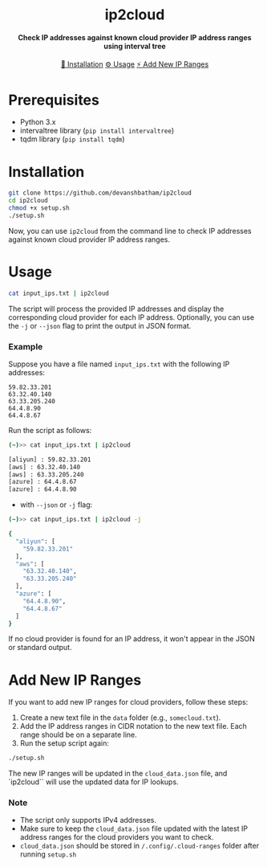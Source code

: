 <h1 align="center">
    ip2cloud
  <br>
</h1>

<h4 align="center">Check IP addresses against known cloud provider IP address ranges using interval tree</h4>

<p align="center">
  <a href="#installation">🔧 Installation</a>  
  <a href="#usage">⚙️ Usage</a>  
  <a href="#add-new-ip-ranges"> ⚡ Add New IP Ranges</a> 
  <br>
</p>

# Prerequisites

- Python 3.x
- intervaltree library (`pip install intervaltree`)
- tqdm library (`pip install tqdm`)

# Installation


```sh
git clone https://github.com/devanshbatham/ip2cloud
cd ip2cloud
chmod +x setup.sh
./setup.sh
```


Now, you can use `ip2cloud` from the command line to check IP addresses against known cloud provider IP address ranges.


# Usage



```sh
cat input_ips.txt | ip2cloud
```

The script will process the provided IP addresses and display the corresponding cloud provider for each IP address. Optionally, you can use the `-j` or `--json` flag to print the output in JSON format.



### Example

Suppose you have a file named `input_ips.txt` with the following IP addresses:

```
59.82.33.201
63.32.40.140   
63.33.205.240
64.4.8.90 
64.4.8.67
```

Run the script as follows:

```sh
(~)>> cat input_ips.txt | ip2cloud

[aliyun] : 59.82.33.201
[aws] : 63.32.40.140                         
[aws] : 63.33.205.240        
[azure] : 64.4.8.67 
[azure] : 64.4.8.90   
```

- with `--json` or `-j` flag: 


```sh
(~)>> cat input_ips.txt | ip2cloud -j

{
  "aliyun": [
    "59.82.33.201"
  ],
  "aws": [
    "63.32.40.140",
    "63.33.205.240"
  ],
  "azure": [
    "64.4.8.90",
    "64.4.8.67"
  ]
}
```

If no cloud provider is found for an IP address, it won't appear in the JSON or standard output.


# Add New IP Ranges

If you want to add new IP ranges for cloud providers, follow these steps:

1. Create a new text file in the `data` folder (e.g., `somecloud.txt`).
2. Add the IP address ranges in CIDR notation to the new text file. Each range should be on a separate line.
3. Run the setup script again:

```sh
./setup.sh
```

The new IP ranges will be updated in the `cloud_data.json` file, and `ip2cloud`` will use the updated data for IP lookups.


### Note

- The script only supports IPv4 addresses.
- Make sure to keep the `cloud_data.json` file updated with the latest IP address ranges for the cloud providers you want to check.
- `cloud_data.json` should be stored in `/.config/.cloud-ranges` folder after running `setup.sh`
